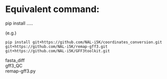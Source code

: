 
# Equivalent command: 
pip install <package1> <package2> ..... <packageN>

(e.g.)
```
pip install git+https://github.com/NAL-i5K/coordinates_conversion.git git+https://github.com/NAL-i5K/remap-gff3.git git+https://github.com/NAL-i5K/GFF3toolkit.git
```

fasta_diff  
gff3_QC  
remap-gff3.py


